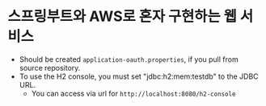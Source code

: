 # 스프링부트와 AWS로 혼자 구현하는 웹 서비스 

- Should be created ```application-oauth.properties```, if you pull from source repository.
- To use the H2 console, you must set "jdbc:h2:mem:testdb" to the JDBC URL.
    - You can access via url for ```http://localhost:8080/h2-console```